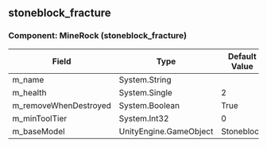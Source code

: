 ## stoneblock_fracture

### Component: MineRock (stoneblock_fracture)

|Field|Type|Default Value|
|-----|----|-------------|
|m_name|System.String||
|m_health|System.Single|2|
|m_removeWhenDestroyed|System.Boolean|True|
|m_minToolTier|System.Int32|0|
|m_baseModel|UnityEngine.GameObject|Stoneblock|

